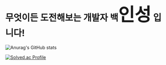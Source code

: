 # 무엇이든 도전해보는 개발자 백<span style="font-size:200%">인성</span> 입니다!

![Anurag's GitHub stats](https://github-readme-stats.vercel.app/api?username=dlstjd0237&show_icons=true&theme=tokyonight)

[![Solved.ac Profile](http://mazassumnida.wtf/api/v2/generate_badge?boj=dlstjd0237)](https://solved.ac/dlstjd0237/)
